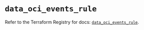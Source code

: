 # `data_oci_events_rule`

Refer to the Terraform Registry for docs: [`data_oci_events_rule`](https://registry.terraform.io/providers/oracle/oci/7.19.0/docs/data-sources/events_rule).

